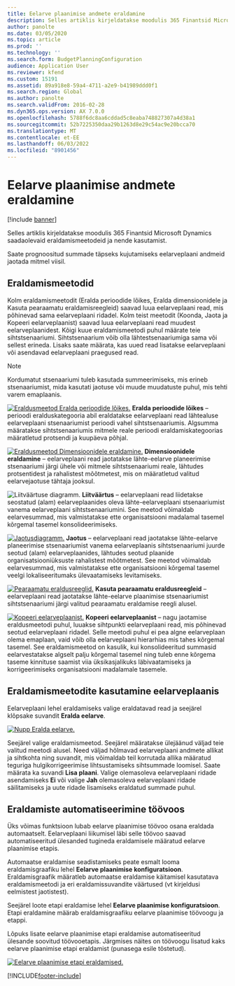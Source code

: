 ```yaml
---
title: Eelarve plaanimise andmete eraldamine
description: Selles artiklis kirjeldatakse moodulis 365 Finantsid Microsoft Dynamics saadaolevaid eraldamismeetodeid ja nende kasutamist.
author: panolte
ms.date: 03/05/2020
ms.topic: article
ms.prod: ''
ms.technology: ''
ms.search.form: BudgetPlanningConfiguration
audience: Application User
ms.reviewer: kfend
ms.custom: 15191
ms.assetid: 89a918e8-59a4-4711-a2e9-b41989ddd0f1
ms.search.region: Global
ms.author: panolte
ms.search.validFrom: 2016-02-28
ms.dyn365.ops.version: AX 7.0.0
ms.openlocfilehash: 5788f6dc8aa6cddad5c8eaba748827307a4d38a1
ms.sourcegitcommit: 52b7225350daa29b1263d8e29c54ac9e20bcca70
ms.translationtype: MT
ms.contentlocale: et-EE
ms.lasthandoff: 06/03/2022
ms.locfileid: "8901456"
---
```

# <a name="budget-planning-data-allocation"></a>Eelarve plaanimise andmete eraldamine

[!include [banner](../includes/banner.md)]

Selles artiklis kirjeldatakse moodulis 365 Finantsid Microsoft Dynamics saadaolevaid eraldamismeetodeid ja nende kasutamist.  

Saate prognoositud summade täpseks kujutamiseks eelarveplaani andmeid jaotada mitmel viisil.

## <a name="allocation-methods"></a>Eraldamismeetodid
Kolm eraldamismeetodit (Eralda perioodide lõikes, Eralda dimensioonidele ja Kasuta pearaamatu eraldamisreegleid) saavad luua eelarveplaani read, mis põhinevad sama eelarveplaani ridadel. Kolm teist meetodit (Koonda, Jaota ja Kopeeri eelarveplaanist) saavad luua eelarveplaani read muudest eelarveplaanidest. Kõigi kuue eraldamismeetodi puhul määrate teie sihtstsenaariumi. Sihtstsenaarium võib olla lähtestsenaariumiga sama või sellest erineda. Lisaks saate määrata, kas uued read lisatakse eelarveplaani või asendavad eelarveplaani praegused read.

> [!NOTE] 
> Kordumatut stsenaariumi tuleb kasutada summeerimiseks, mis erineb stsenaariumist, mida kasutati jaotuse või muude muudatuste puhul, mis tehti varem emaplaanis.  

[![Eraldusmeetod Eralda perioodide lõikes.](./media/allocateacrossperiods-300x259.png)](./media/allocateacrossperiods.png)
**Eralda perioodide lõikes** – perioodi eralduskategooria abil eraldatakse eelarveplaani read lähtealuse eelarveplaani stsenaariumist perioodi vahel sihtstsenaariumis. Algsumma määratakse sihtstsenaariumis mitmele reale perioodi eraldamiskategoorias määratletud protsendi ja kuupäeva põhjal.         

[![Eraldusmeetod Dimensioonidele eraldamine.](./media/allocatetodimensions.jpg)](./media/allocatetodimensions.jpg)
**Dimensioonidele eraldamine** – eelarveplaani read jaotatakse lähte-eelarve planeerimise stsenaariumi järgi ühele või mitmele sihtstsenaariumi reale, lähtudes protsentidest ja rahalistest mõõtmetest, mis on määratletud valitud eelarvejaotuse tähtaja jooksul.           

![Liitväärtuse diagramm.](./media/aggregatechart-300x230.png)
**Liitväärtus** – eelarveplaani read liidetakse seostatud (alam) eelarveplaanides oleva lähte-eelarveplaani stsenaariumist vanema eelarveplaani sihtstsenaariumini. See meetod võimaldab eelarvesummad, mis valmistatakse ette organisatsiooni madalamal tasemel kõrgemal tasemel konsolideerimiseks.          

[![Jaotusdiagramm.](./media/distributechart-300x230.png)](./media/distributechart.png)
**Jaotus** – eelarveplaani read jaotatakse lähte-eelarve planeerimise stsenaariumist vanema eelarveplaanis sihtstsenaariumi juurde seotud (alam) eelarveplaanides, lähtudes seotud plaanide organisatsiooniüksuste rahalistest mõõtmetest. See meetod võimaldab eelarvesummad, mis valmistatakse ette organisatsiooni kõrgemal tasemel veelgi lokaliseeritumaks ülevaatamiseks levitamiseks.           

[![Pearaamatu eraldusreeglid.](./media/ledgerallocationrules-300x202.png)](./media/ledgerallocationrules.png)
**Kasuta pearaamatu eraldusreegleid** – eelarveplaani read jaotatakse lähte-eelarve plaanimise stsenaariumist sihtstsenaariumi järgi valitud pearaamatu eraldamise reegli alusel. 

[![Kopeeri eelarveplaanist.](./media/copyfrombudgetplan-187x300.png)](./media/copyfrombudgetplan.png)
**Kopeeri eelarveplaanist** – nagu jaotamise eraldusmeetodi puhul, luuakse sihtpunkti eelarveplaani read, mis põhinevad seotud eelarveplaani ridadel. Selle meetodi puhul ei pea algne eelarveplaan olema emaplaan, vaid võib olla eelarveplaani hierarhias mis tahes kõrgemal tasemel. See eraldamismeetod on kasulik, kui konsolideeritud summasid eelarvestatakse algselt palju kõrgemal tasemel ning tuleb enne kõrgema taseme kinnituse saamist viia üksikasjalikuks läbivaatamiseks ja korrigeerimiseks organisatsiooni madalamale tasemele.          

## <a name="using-allocation-methods-in-a-budget-plan"></a>Eraldamismeetodite kasutamine eelarveplaanis
Eelarveplaani lehel eraldamiseks valige eraldatavad read ja seejärel klõpsake suvandit **Eralda eelarve**.

[![Nupp Eralda eelarve.](./media/allocatebudgetbutton-300x84.png)](./media/allocatebudgetbutton.png) 

Seejärel valige eraldamismeetod. Seejärel määratakse ülejäänud väljad teie valitud meetodi alusel. Need väljad hõlmavad eelarveplaani andmete allikat ja sihtkohta ning suvandit, mis võimaldab teil korrutada allika määratud teguriga hulgikorrigeerimise lihtsustamiseks sihtsummade loomisel. Saate määrata ka suvandi **Lisa plaani**. Valige olemasoleva eelarveplaani ridade asendamiseks **Ei** või valige **Jah** olemasoleva eelarveplaani ridade säilitamiseks ja uute ridade lisamiseks eraldatud summade puhul.

## <a name="automating-allocations-during-a-workflow"></a>Eraldamiste automatiseerimine töövoos
Üks võimas funktsioon lubab eelarve plaanimise töövoo osana eraldada automaatselt. Eelarveplaani liikumisel läbi selle töövoo saavad automatiseeritud ülesanded tugineda eraldamisele määratud eelarve plaanimise etapis. 

Automaatse eraldamise seadistamiseks peate esmalt looma eraldamisgraafiku lehel **Eelarve plaanimise konfiguratsioon**. Eraldamisgraafik määratleb automaatse eraldamise käitamisel kasutatava eraldamismeetodi ja eri eraldamissuvandite väärtused (vt kirjeldusi eelmistest jaotistest). 

Seejärel loote etapi eraldamise lehel **Eelarve plaanimise konfiguratsioon**. Etapi eraldamine määrab eraldamisgraafiku eelarve plaanimise töövoogu ja etappi. 

Lõpuks lisate eelarve plaanimise etapi eraldamise automatiseeritud ülesande soovitud töövooetapis. Järgmises näites on töövoogu lisatud kaks eelarve plaanimise etapi eraldamist (punasega esile tõstetud).

[![Eelarve plaanimise etapi eraldamised.](./media/budgetplanningstageallocations-300x300.png)](./media/budgetplanningstageallocations.png)





[!INCLUDE[footer-include](../../includes/footer-banner.md)]

